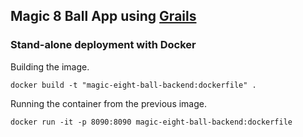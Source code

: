## Magic 8 Ball App using [Grails](https://grails.org)

### Stand-alone deployment with Docker

Building the image.

```
docker build -t "magic-eight-ball-backend:dockerfile" .
```

Running the container from the previous image.

```
docker run -it -p 8090:8090 magic-eight-ball-backend:dockerfile
```

